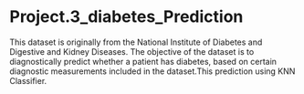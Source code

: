 # Project.3_diabetes_Prediction
This dataset is originally from the National Institute of Diabetes and Digestive and Kidney Diseases. The objective of the dataset is to diagnostically predict whether a patient has diabetes, based on certain diagnostic measurements included in the dataset.This prediction using KNN Classifier.
